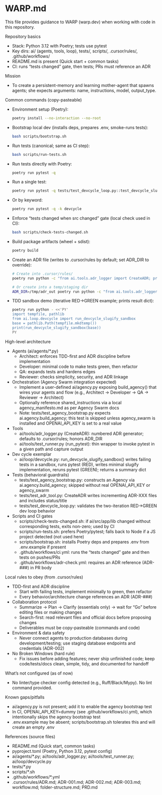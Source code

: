 # WARP.md

This file provides guidance to WARP (warp.dev) when working with code in this repository.

Repository basics
- Stack: Python 3.12 with Poetry; tests use pytest
- Key dirs: ai/ (agents, tools, loop), tests/, scripts/, .cursor/rules/, .github/workflows/
- README.md is present (Quick start + common tasks)
- CI: runs “tests changed” gate, then tests; PRs must reference an ADR

Mission
- To create a persistent-memory and learning mother-agent that spawns agents; she expects arguments: name, instructions, model, output_type.

Common commands (copy-pasteable)
- Environment setup (Poetry):
  ```bash
  poetry install --no-interaction --no-root
  ```
- Bootstrap local dev (installs deps, prepares .env, smoke-runs tests):
  ```bash
  bash scripts/bootstrap.sh
  ```
- Run tests (canonical; same as CI step):
  ```bash
  bash scripts/run-tests.sh
  ```
- Run tests directly with Poetry:
  ```bash
  poetry run pytest -q
  ```
- Run a single test:
  ```bash
  poetry run pytest -q tests/test_devcycle_loop.py::test_devcycle_slugify
  ```
- Or by keyword:
  ```bash
  poetry run pytest -q -k devcycle
  ```
- Enforce “tests changed when src changed” gate (local check used in CI):
  ```bash
  bash scripts/check-tests-changed.sh
  ```
- Build package artifacts (wheel + sdist):
  ```bash
  poetry build
  ```
- Create an ADR file (writes to .cursor/rules by default; set ADR_DIR to override):
  ```bash
  # Create into .cursor/rules/
  poetry run python -c "from ai.tools.adr_logger import CreateADR; print(CreateADR(title='Decision title', status='Proposed').run())"

  # Or create into a temp/staging dir
  ADR_DIR=/tmp/adr_out poetry run python -c "from ai.tools.adr_logger import CreateADR; print(CreateADR(title='Decision title').run())"
  ```
- TDD sandbox demo (iterative RED→GREEN example; prints result dict):
  ```bash
  poetry run python - <<'PY'
  import tempfile, pathlib
  from ai.loop.devcycle import run_devcycle_slugify_sandbox
  base = pathlib.Path(tempfile.mkdtemp())
  print(run_devcycle_slugify_sandbox(base))
  PY
  ```

High-level architecture
- Agents (ai/agents/*.py)
  - Architect: enforces TDD-first and ADR discipline before implementation
  - Developer: minimal code to make tests green, then refactor
  - QA: expands tests and hardens edges
  - Reviewer: checks simplicity, security, and ADR linkage
- Orchestration (Agency Swarm integration expected)
  - Implement a user-defined ai/agency.py exposing build_agency() that wires your agents and flow (e.g., Architect → Developer → QA → Reviewer → Architect)
  - Optionally reference shared_instructions via a local agency_manifesto.md as per Agency Swarm docs
  - Note: tests/test_agency_bootstrap.py expects ai.agency.build_agency; this test is skipped unless agency_swarm is installed and OPENAI_API_KEY is set to a real value
- Tools
  - ai/tools/adr_logger.py (CreateADR): numbered ADR generator; defaults to .cursor/rules; honors ADR_DIR
  - ai/tools/test_runner.py (run_pytest): thin wrapper to invoke pytest in a given path and capture output
- Dev cycle exemplar
  - ai/loop/devcycle.py: run_devcycle_slugify_sandbox() writes failing tests in a sandbox, runs pytest (RED), writes minimal slugify implementation, reruns pytest (GREEN); returns a summary dict
- Tests (behavioral guardrails)
  - tests/test_agency_bootstrap.py: constructs an Agency via ai.agency.build_agency; skipped without real OPENAI_API_KEY or agency_swarm
  - tests/test_adr_tool.py: CreateADR writes incrementing ADR-XXX files and includes status/title
  - tests/test_devcycle_loop.py: validates the two-iteration RED→GREEN dev loop behavior
- Scripts and CI gates
  - scripts/check-tests-changed.sh: if ai/src/app/lib changed without corresponding tests, exits non-zero; used by CI
  - scripts/run-tests.sh: prefers Poetry/pytest; falls back to Node if a JS project detected (not used here)
  - scripts/bootstrap.sh: installs Poetry deps and prepares .env from .env.example if present
  - .github/workflows/ci.yml: runs the “tests changed” gate and then tests on pushes/PRs
  - .github/workflows/adr-check.yml: requires an ADR reference (ADR-###) in PR body

Local rules to obey (from .cursor/rules)
- TDD-first and ADR discipline
  - Start with failing tests, implement minimally to green, then refactor
  - Every behavior/architecture change references an ADR (ADR-###)
- Collaboration protocol
  - Summarize → Plan → Clarify (essentials only) → wait for “Go” before editing files or making changes
  - Search-first: read relevant files and official docs before proposing changes
  - Deliverables must be copy-pasteable (commands and code)
- Environment & data safety
  - Never connect agents to production databases during development/testing; use staging database endpoints and credentials (ADR-002)
- No Broken Windows (hard rule)
  - Fix issues before adding features; never ship unfinished code; keep code/tests/docs clean, simple, tidy, and documented for handoff

What’s not configured (as of now)
- No linter/type checker config detected (e.g., Ruff/Black/Mypy). No lint command provided.

Known gaps/pitfalls
- ai/agency.py is not present; add it to enable the agency bootstrap test
- In CI, OPENAI_API_KEY=dummy (see .github/workflows/ci.yml), which intentionally skips the agency bootstrap test
- .env.example may be absent; scripts/bootstrap.sh tolerates this and will create an empty .env

References (source files)
- README.md (Quick start, common tasks)
- pyproject.toml (Poetry, Python 3.12, pytest config)
- ai/agents/*.py; ai/tools/adr_logger.py; ai/tools/test_runner.py; ai/loop/devcycle.py
- tests/*.py
- scripts/*.sh
- .github/workflows/*.yml
- .cursor/rules/ADR.md; ADR-001.md; ADR-002.md; ADR-003.md; workflow.md; folder-structure.md; PRD.md

